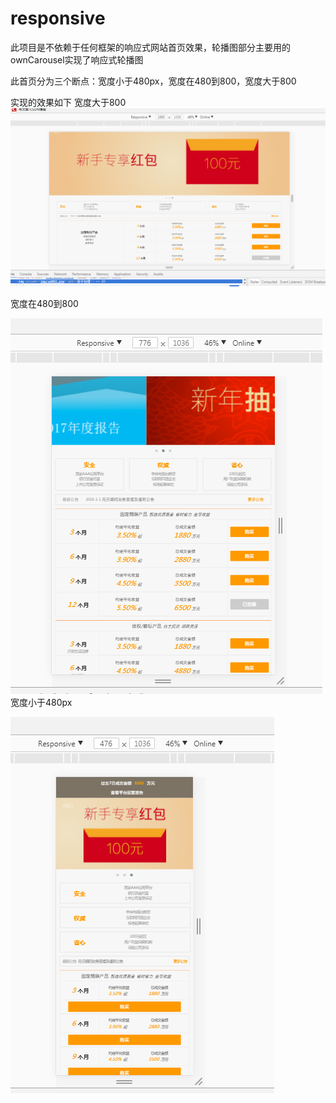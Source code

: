 # responsive
此项目是不依赖于任何框架的响应式网站首页效果，轮播图部分主要用的ownCarousel实现了响应式轮播图

此首页分为三个断点：宽度小于480px，宽度在480到800，宽度大于800

实现的效果如下
宽度大于800
![Image text](https://github.com/caimaomao/responsive/blob/master/img/big.png)



宽度在480到800


![Image text](https://github.com/caimaomao/responsive/blob/master/img/common.png)
宽度小于480px


![Image text](https://github.com/caimaomao/responsive/blob/master/img/small.png)
